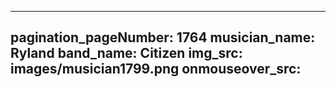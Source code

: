 ------
pagination_pageNumber: 1764
musician_name: Ryland
band_name: Citizen
img_src: images/musician1799.png
onmouseover_src: 
------